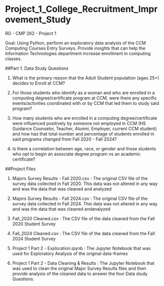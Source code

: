 # Project_1_College_Recruitment_Improvement_Study
RG - CMP 262 - Project 1

Goal: Using Python, perform an exploratory data analysis of the CCM Computing Courses Entry Surveys.  Provide insights that can help the Information Technologies department increase enrollment in computing classes. 

##Part 1.  Data Study Questions

  1) What is the primary reason that the Adult Student population (ages 25+) decides to Enroll at CCM?

  2) For those students who identify as a woman and who are enrolled in a computing degree/certificate program at CCM, were there             any specific events/activities coordinated with or by CCM that led them to study said program?

  3) How many students who are enrolled in a computing degree/certificate were influenced positively by someone not employed in CCM         (HS Guidance Counselor, Teacher, Alumni, Employer, current CCM student) and how has that total number and percentage of                 students enrolled in said programs changed from Fall 2020 - Fall 2024?

  4) Is there a correlation between age, race, or gender and those students who opt to begin an associate degree program vs an academic      certificate?

##Project Files

1) Majors Survey Results - Fall 2020.csv : The original CSV file of the survey data collected in Fall 2020. This data was not altered in any way and was the                                               data that was cleaned and analyzed 
2) Majors Survey Results - Fall 2024.csv : The original CSV file of the survey data collected in Fall 2024. This data was not altered in any way and was the                                               data that was cleaned andanalyzed
   
3) Fall_2020 Cleaned.csv : The CSV file of the data cleaned from the Fall 2020 Student Survey
   
4) Fall_2024 Cleaned.csv : The CSV file of the data cleaned from the Fall 2024 Student Survey
   
5) Project 1 Part 2 - Exploration.ipynb : The Jupyter Notebook that was used for Exploratory Analysis of the original data-frames
   
6) Project 1 Part 2 - Data Cleaning & Results : The Jupyter Notebook that was used to clean the original Major Survey Results files and then provide analysis of the cleaned data to answer the four Data study Questions. 

